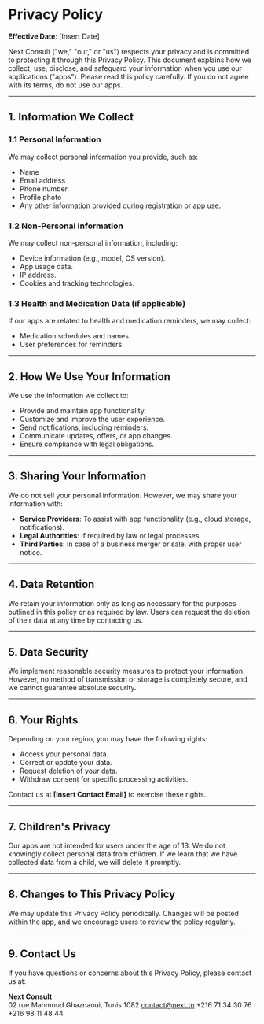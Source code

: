 # Privacy Policy

**Effective Date**: [Insert Date]  

Next Consult ("we," "our," or "us") respects your privacy and is committed to protecting it through this Privacy Policy. This document explains how we collect, use, disclose, and safeguard your information when you use our applications ("apps"). Please read this policy carefully. If you do not agree with its terms, do not use our apps.

---

## 1. Information We Collect

### 1.1 Personal Information  
We may collect personal information you provide, such as:  
- Name  
- Email address  
- Phone number  
- Profile photo  
- Any other information provided during registration or app use.  

### 1.2 Non-Personal Information  
We may collect non-personal information, including:  
- Device information (e.g., model, OS version).  
- App usage data.  
- IP address.  
- Cookies and tracking technologies.  

### 1.3 Health and Medication Data (if applicable)  
If our apps are related to health and medication reminders, we may collect:  
- Medication schedules and names.  
- User preferences for reminders.  

---

## 2. How We Use Your Information  

We use the information we collect to:  
- Provide and maintain app functionality.  
- Customize and improve the user experience.  
- Send notifications, including reminders.  
- Communicate updates, offers, or app changes.  
- Ensure compliance with legal obligations.  

---

## 3. Sharing Your Information  

We do not sell your personal information. However, we may share your information with:  
- **Service Providers**: To assist with app functionality (e.g., cloud storage, notifications).  
- **Legal Authorities**: If required by law or legal processes.  
- **Third Parties**: In case of a business merger or sale, with proper user notice.  

---

## 4. Data Retention  

We retain your information only as long as necessary for the purposes outlined in this policy or as required by law. Users can request the deletion of their data at any time by contacting us.

---

## 5. Data Security  

We implement reasonable security measures to protect your information. However, no method of transmission or storage is completely secure, and we cannot guarantee absolute security.

---

## 6. Your Rights  

Depending on your region, you may have the following rights:  
- Access your personal data.  
- Correct or update your data.  
- Request deletion of your data.  
- Withdraw consent for specific processing activities.  

Contact us at **[Insert Contact Email]** to exercise these rights.

---

## 7. Children's Privacy  

Our apps are not intended for users under the age of 13. We do not knowingly collect personal data from children. If we learn that we have collected data from a child, we will delete it promptly.

---

## 8. Changes to This Privacy Policy  

We may update this Privacy Policy periodically. Changes will be posted within the app, and we encourage users to review the policy regularly.  

---

## 9. Contact Us  

If you have questions or concerns about this Privacy Policy, please contact us at:  

**Next Consult**  
02 rue Mahmoud Ghaznaoui, Tunis 1082
contact@next.tn
+216 71 34 30 76
+216 98 11 48 44 
